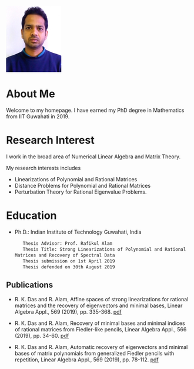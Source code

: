 ![Image](/photo_GM.jpg)
# About Me
Welcome to my homepage.  I have earned my PhD degree in Mathematics  from  IIT Guwahati in 2019.

# Research Interest
I work in the broad area of Numerical Linear Algebra and Matrix Theory.

My research interests includes

* Linearizations of Polynomial and Rational Matrices
* Distance Problems for Polynomial and Rational Matrices
* Perturbation Theory for Rational Eigenvalue Problems.
 



# Education
* Ph.D.: Indian Institute of Technology Guwahati, India
        
         Thesis Advisor: Prof. Rafikul Alam
         Thesis Title: Strong Linearizations of Polynomial and Rational Matrices and Recovery of Spectral Data
         Thesis submission on 1st April 2019
         Thesis defended on 30th August 2019

 
 
## Publications 
* R. K. Das and R. Alam, Affine spaces of strong linearizations for rational matrices and the recovery of eigenvectors and minimal bases, Linear Algebra Appl., 569 (2019), pp. 335-368. [pdf](ttps://doi.org/10.1016/j.laa.2019.02.001)

* R. K. Das and R. Alam, Recovery of minimal bases and minimal indices of rational matrices from Fiedler-like pencils, Linear Algebra Appl., 566 (2019), pp. 34-60. [pdf](https://doi.org/10.1016/j.laa.2018.12.021)

* R. K. Das and R. Alam, Automatic recovery of eigenvectors and minimal bases of matrix polynomials from generalized Fiedler pencils with repetition, Linear Algebra Appl., 569 (2019), pp. 78-112. [pdf](https://doi.org/10.1016/j.laa.2019.01.013)
